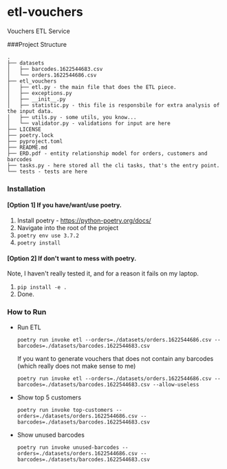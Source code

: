 # etl-vouchers
Vouchers ETL Service


###Project Structure

```
.
├── datasets
│   ├── barcodes.1622544683.csv
│   └── orders.1622544686.csv
├── etl_vouchers
│   ├── etl.py - the main file that does the ETL piece.
│   ├── exceptions.py
│   ├── __init__.py
│   ├── statistic.py - this file is responsbile for extra analysis of the input data.
│   ├── utils.py - some utils, you know...
│   └── validator.py - validations for input are here
├── LICENSE
├── poetry.lock
├── pyproject.toml
├── README.md
├── ERD.pdf - entity relationship model for orders, customers and barcodes
├── tasks.py - here stored all the cli tasks, that's the entry point.
└── tests - tests are here

```

### Installation

#### [Option 1] If you have/want/use poetry.

1. Install poetry - https://python-poetry.org/docs/
2. Navigate into the root of the project
3. `poetry env use 3.7.2`
4. `poetry install`

#### [Option 2] If don't want to mess with poetry. 
Note, I haven't really tested it, and for a reason it fails on my laptop.

1. `pip install -e .`
2. Done.

### How to Run

- Run ETL
    ```
    poetry run invoke etl --orders=./datasets/orders.1622544686.csv --barcodes=./datasets/barcodes.1622544683.csv
    
    ```
    If you want to generate vouchers that does not contain any barcodes (which really does not make sense to me)
    ```
    poetry run invoke etl --orders=./datasets/orders.1622544686.csv --barcodes=./datasets/barcodes.1622544683.csv --allow-useless
    
    ```

- Show top 5 customers
  ```
  poetry run invoke top-customers --orders=./datasets/orders.1622544686.csv --barcodes=./datasets/barcodes.1622544683.csv
  
  ```

- Show unused barcodes
  ```
  poetry run invoke unused-barcodes --orders=./datasets/orders.1622544686.csv --barcodes=./datasets/barcodes.1622544683.csv
  
  ```
